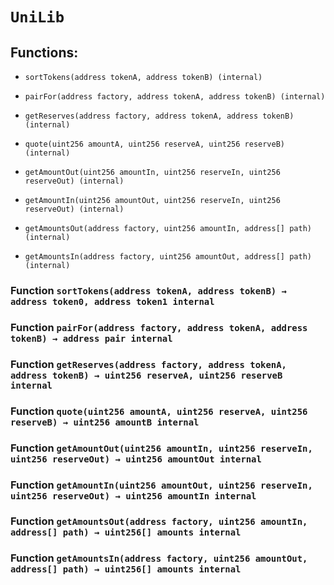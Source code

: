 # `UniLib`

## Functions:

- `sortTokens(address tokenA, address tokenB) (internal)`

- `pairFor(address factory, address tokenA, address tokenB) (internal)`

- `getReserves(address factory, address tokenA, address tokenB) (internal)`

- `quote(uint256 amountA, uint256 reserveA, uint256 reserveB) (internal)`

- `getAmountOut(uint256 amountIn, uint256 reserveIn, uint256 reserveOut) (internal)`

- `getAmountIn(uint256 amountOut, uint256 reserveIn, uint256 reserveOut) (internal)`

- `getAmountsOut(address factory, uint256 amountIn, address[] path) (internal)`

- `getAmountsIn(address factory, uint256 amountOut, address[] path) (internal)`

### Function `sortTokens(address tokenA, address tokenB) → address token0, address token1 internal`

### Function `pairFor(address factory, address tokenA, address tokenB) → address pair internal`

### Function `getReserves(address factory, address tokenA, address tokenB) → uint256 reserveA, uint256 reserveB internal`

### Function `quote(uint256 amountA, uint256 reserveA, uint256 reserveB) → uint256 amountB internal`

### Function `getAmountOut(uint256 amountIn, uint256 reserveIn, uint256 reserveOut) → uint256 amountOut internal`

### Function `getAmountIn(uint256 amountOut, uint256 reserveIn, uint256 reserveOut) → uint256 amountIn internal`

### Function `getAmountsOut(address factory, uint256 amountIn, address[] path) → uint256[] amounts internal`

### Function `getAmountsIn(address factory, uint256 amountOut, address[] path) → uint256[] amounts internal`
